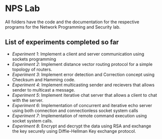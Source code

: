 # NPS Lab

All folders have the code and the documentation for the respective programs for the Network Programming and Security lab.

## List of experiments completed so far
- *Experiment 1*: Implement a client and server communication using sockets programming
- *Experiment 2*: Implement distance vector routing protocol for a simple topology of routers.
- *Experiment 3*: Implement error detection and Correction concept using Checksum and Hamming code.
- *Experiment 4*: Implement multicasting sender and recievers that allows sender to multicast a message.
- *Experiment 5*: Implement iterative chat server that allows a client to chat with the server.
- *Experiment 6*: Implementation of concurrent and iterative echo server using both connection and connectionless socket system calls
- *Experiment 7*: Implementation of remote command execution using socket system calls.
- *Experiment 8*: Encrypt and decrypt the data using RSA and exchange the key securely using Diffie-Hellman Key exchange protocol.
